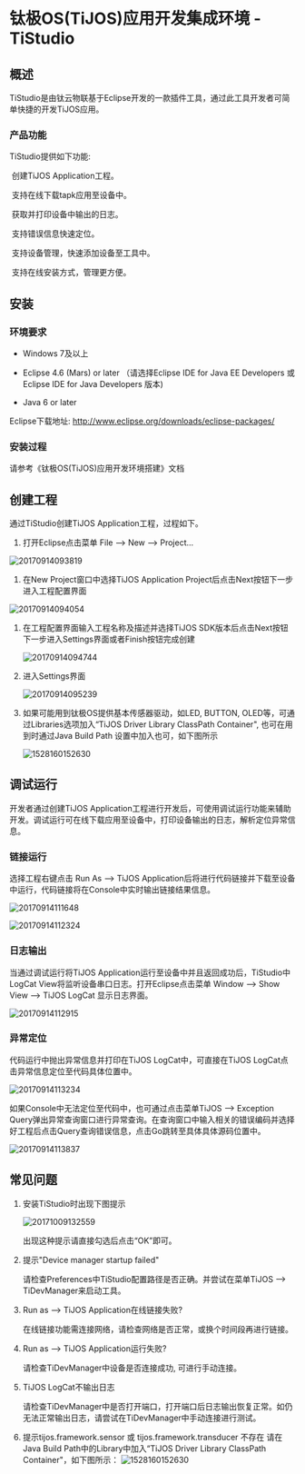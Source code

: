 # 钛极OS(TiJOS)应用开发集成环境 - TiStudio 

## 概述

TiStudio是由钛云物联基于Eclipse开发的一款插件工具，通过此工具开发者可简单快捷的开发TiJOS应用。

### 产品功能

TiStudio提供如下功能:

​	创建TiJOS Application工程。

​	支持在线下载tapk应用至设备中。

​	获取并打印设备中输出的日志。

​	支持错误信息快速定位。

​	支持设备管理，快速添加设备至工具中。

​	支持在线安装方式，管理更方便。

## 安装

### 环境要求

- Windows 7及以上

- Eclipse 4.6 (Mars) or later （请选择Eclipse IDE for Java EE Developers 或 Eclipse IDE for Java Developers 版本)

- Java 6 or later

Eclipse下载地址: http://www.eclipse.org/downloads/eclipse-packages/

### 安装过程

   请参考《钛极OS(TiJOS)应用开发环境搭建》文档

## 创建工程

通过TiStudio创建TiJOS Application工程，过程如下。

1. 打开Eclipse点击菜单 File --> New --> Project...

![20170914093819](.\img\20170914093819.png)

1. 在New Project窗口中选择TiJOS Application Project后点击Next按钮下一步进入工程配置界面

![20170914094054](.\img\20170914094054.png)

1. 在工程配置界面输入工程名称及描述并选择TiJOS SDK版本后点击Next按钮下一步进入Settings界面或者Finish按钮完成创建

   ![20170914094744](.\img\20170914094744.png)

2. 进入Settings界面

   ![20170914095239](.\img\20170914095239.png)

3. 如果可能用到钛极OS提供基本传感器驱动，如LED, BUTTON, OLED等，可通过Libraries选项加入“TiJOS Driver Library ClassPath Container", 也可在用到时通过Java Build Path 设置中加入也可，如下图所示

	![1528160152630](.\img\1528160152630.png)

## 调试运行

开发者通过创建TiJOS Application工程进行开发后，可使用调试运行功能来辅助开发。调试运行可在线下载应用至设备中，打印设备输出的日志，解析定位异常信息。



### 链接运行

选择工程右键点击 Run As --> TiJOS Application后将进行代码链接并下载至设备中运行，代码链接将在Console中实时输出链接结果信息。

![20170914111648](.\img\20170914111648.png)

![20170914112324](.\img\20170914112324.png)



### 日志输出

当通过调试运行将TiJOS Application运行至设备中并且返回成功后，TiStudio中LogCat View将监听设备串口日志。打开Eclipse点击菜单 Window --> Show View --> TiJOS LogCat 显示日志界面。

![20170914112915](.\img\20170925183001.png)



### 异常定位

代码运行中抛出异常信息并打印在TiJOS LogCat中，可直接在TiJOS LogCat点击异常信息定位至代码具体位置中。

![20170914113234](.\img\20170925183601.png)

如果Console中无法定位至代码中，也可通过点击菜单TiJOS --> Exception Query弹出异常查询窗口进行异常查询。在查询窗口中输入相关的错误编码并选择好工程后点击Query查询错误信息，点击Go跳转至具体具体源码位置中。

![20170914113837](.\img\20170914114708.png)

## 常见问题

1. 安装TiStudio时出现下图提示

   ![20171009132559](.\img\20171009132559.png)

   出现这种提示请直接勾选后点击“OK”即可。

2. 提示"Device manager startup failed"

   请检查Preferences中TiStudio配置路径是否正确。并尝试在菜单TiJOS --> TiDevManager来启动工具。

3. Run as --> TiJOS Application在线链接失败?

   在线链接功能需连接网络，请检查网络是否正常，或换个时间段再进行链接。

4. Run as --> TiJOS Application运行失败?

   请检查TiDevManager中设备是否连接成功, 可进行手动连接。

5. TiJOS LogCat不输出日志

   请检查TiDevManager中是否打开端口，打开端口后日志输出恢复正常。如仍无法正常输出日志，请尝试在TiDevManager中手动连接进行测试。

6. 提示tijos.framework.sensor 或 tijos.framework.transducer 不存在
   请在Java Build Path中的Library中加入“TiJOS Driver Library ClassPath Container"，如下图所示：
   ![1528160152630](.\img\1528160152630.png)


